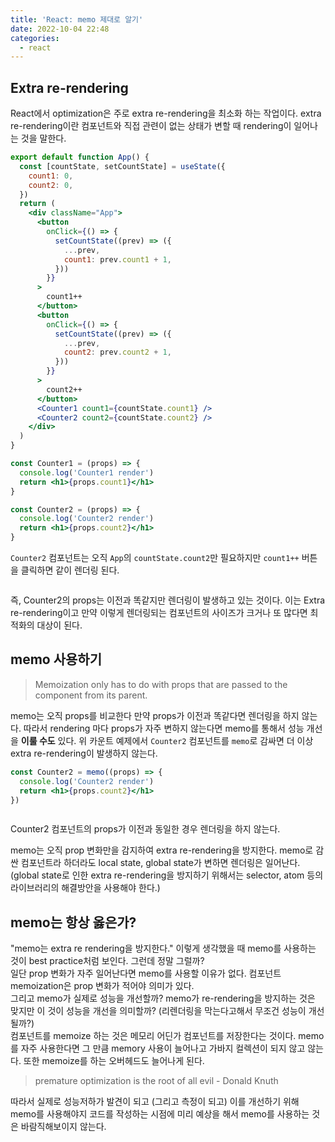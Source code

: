 ```yaml
---
title: 'React: memo 제대로 알기'
date: 2022-10-04 22:48
categories:
  - react
---
```


## Extra re-rendering

React에서 optimization은 주로 extra re-rendering을 최소화 하는 작업이다. extra re-rendering이란 컴포넌트와 직접 관련이 없는 상태가 변할 때 rendering이 일어나는 것을 말한다.

```jsx
export default function App() {
  const [countState, setCountState] = useState({
    count1: 0,
    count2: 0,
  })
  return (
    <div className="App">
      <button
        onClick={() => {
          setCountState((prev) => ({
            ...prev,
            count1: prev.count1 + 1,
          }))
        }}
      >
        count1++
      </button>
      <button
        onClick={() => {
          setCountState((prev) => ({
            ...prev,
            count2: prev.count2 + 1,
          }))
        }}
      >
        count2++
      </button>
      <Counter1 count1={countState.count1} />
      <Counter2 count2={countState.count2} />
    </div>
  )
}

const Counter1 = (props) => {
  console.log('Counter1 render')
  return <h1>{props.count1}</h1>
}

const Counter2 = (props) => {
  console.log('Counter2 render')
  return <h1>{props.count2}</h1>
}
```

`Counter2` 컴포넌트는 오직 `App`의 `countState.count2`만 필요하지만 `count1++` 버튼을 클릭하면 같이 렌더링 된다.

<img src="/images/react-memo/react-memo1.gif" alt="" style="margin: 0 auto" />

즉, Counter2의 props는 이전과 똑같지만 렌더링이 발생하고 있는 것이다. 이는 Extra re-rendering이고 만약 이렇게 렌더링되는 컴포넌트의 사이즈가 크거나 또 많다면 최적화의 대상이 된다.

## memo 사용하기

> Memoization only has to do with props that are passed to the component from its parent.

memo는 오직 props를 비교한다 만약 props가 이전과 똑같다면 렌더링을 하지 않는다. 따라서 rendering 마다 props가 자주 변하지 않는다면 memo를 통해서 성능 개선을 **이룰 수도** 있다. 위 카운트 예제에서 `Counter2` 컴포넌트를 `memo`로 감싸면 더 이상 extra re-rendering이 발생하지 않는다.

```jsx
const Counter2 = memo((props) => {
  console.log('Counter2 render')
  return <h1>{props.count2}</h1>
})
```

<img src="/images/react-memo/react-memo2.gif" alt="" style="margin: 0 auto" />

Counter2 컴포넌트의 props가 이전과 동일한 경우 렌더링을 하지 않는다.

memo는 오직 prop 변화만을 감지하여 extra re-rendering을 방지한다. memo로 감싼 컴포넌트라 하더라도 local state, global state가 변하면 렌더링은 일어난다. (global state로 인한 extra re-rendering을 방지하기 위해서는 selector, atom 등의 라이브러리의 해결방안을 사용해야 한다.)

## memo는 항상 옳은가?

"memo는 extra re rendering을 방지한다." 이렇게 생각했을 때 memo를 사용하는 것이 best practice처럼 보인다. 그런데 정말 그럴까?  
일단 prop 변화가 자주 일어난다면 memo를 사용할 이유가 없다. 컴포넌트 memoization은 prop 변화가 적어야 의미가 있다.  
그리고 memo가 실제로 성능을 개선할까? memo가 re-rendering을 방지하는 것은 맞지만 이 것이 성능을 개선을 의미할까? (리렌더링을 막는다고해서 무조건 성능이 개선될까?)  
컴포넌트를 memoize 하는 것은 메모리 어딘가 컴포넌트를 저장한다는 것이다. memo를 자주 사용한다면 그 만큼 memory 사용이 늘어나고 가바지 컬렉션이 되지 않고 않는다. 또한 memoize를 하는 오버헤드도 늘어나게 된다.

> premature optimization is the root of all evil - Donald Knuth

따라서 실제로 성능저하가 발견이 되고 (그리고 측정이 되고) 이를 개선하기 위해 memo를 사용해야지 코드를 작성하는 시점에 미리 예상을 해서 memo를 사용하는 것은 바람직해보이지 않는다.
